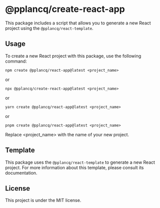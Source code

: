 # @pplancq/create-react-app

This package includes a script that allows you to generate a new React project using the `@pplancq/react-template`.

## Usage

To create a new React project with this package, use the following command:

```shell
npm create @pplancq/react-app@latest <project_name>
```

or

```shell
npx @pplancq/create-react-app@latest <project_name>
```

or

```shell
yarn create @pplancq/react-app@latest <project_name>
```

or

```shell
pnpm create @pplancq/react-app@latest <project_name>
```

Replace <project_name> with the name of your new project.

## Template

This package uses the `@pplancq/react-template` to generate a new React project.
For more information about this template, please consult its documentation.

## License

This project is under the MIT license.
